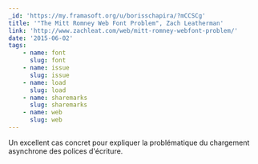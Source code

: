```yaml
---
_id: 'https://my.framasoft.org/u/borisschapira/?mCCSCg'
title: '"The Mitt Romney Web Font Problem", Zach Leatherman'
link: 'http://www.zachleat.com/web/mitt-romney-webfont-problem/'
date: '2015-06-02'
tags:
    - name: font
      slug: font
    - name: issue
      slug: issue
    - name: load
      slug: load
    - name: sharemarks
      slug: sharemarks
    - name: web
      slug: web
---
```


<div class="markdown"><p>Un excellent cas concret pour expliquer la problématique du chargement asynchrone des polices d'écriture.
</p></div>
